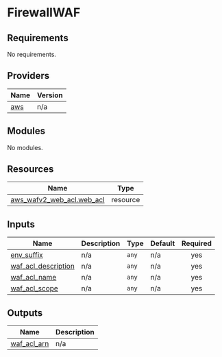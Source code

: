 # FirewallWAF

<!-- BEGINNING OF PRE-COMMIT-TERRAFORM DOCS HOOK -->
## Requirements

No requirements.

## Providers

| Name | Version |
|------|---------|
| <a name="provider_aws"></a> [aws](#provider\_aws) | n/a |

## Modules

No modules.

## Resources

| Name | Type |
|------|------|
| [aws_wafv2_web_acl.web_acl](https://registry.terraform.io/providers/hashicorp/aws/latest/docs/resources/wafv2_web_acl) | resource |

## Inputs

| Name | Description | Type | Default | Required |
|------|-------------|------|---------|:--------:|
| <a name="input_env_suffix"></a> [env\_suffix](#input\_env\_suffix) | n/a | `any` | n/a | yes |
| <a name="input_waf_acl_description"></a> [waf\_acl\_description](#input\_waf\_acl\_description) | n/a | `any` | n/a | yes |
| <a name="input_waf_acl_name"></a> [waf\_acl\_name](#input\_waf\_acl\_name) | n/a | `any` | n/a | yes |
| <a name="input_waf_acl_scope"></a> [waf\_acl\_scope](#input\_waf\_acl\_scope) | n/a | `any` | n/a | yes |

## Outputs

| Name | Description |
|------|-------------|
| <a name="output_waf_acl_arn"></a> [waf\_acl\_arn](#output\_waf\_acl\_arn) | n/a |
<!-- END OF PRE-COMMIT-TERRAFORM DOCS HOOK -->
